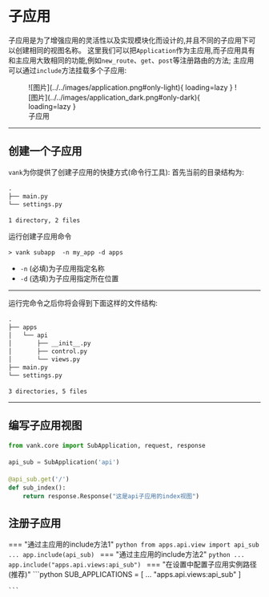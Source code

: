 # 子应用

子应用是为了增强应用的灵活性以及实现模块化而设计的,并且不同的子应用下可以创建相同的视图名称。
这里我们可以把`Application`作为主应用,而子应用具有和主应用大致相同的功能,例如`new_route`、`get`、`post`等注册路由的方法;
主应用可以通过`include`方法挂载多个子应用:
<figure markdown>
  ![图片](../../images/application.png#only-light){ loading=lazy }
  ![图片](../../images/application_dark.png#only-dark){ loading=lazy }
  <figcaption>子应用</figcaption>
</figure>

***

## 创建一个子应用

`vank`为你提供了创建子应用的快捷方式(命令行工具):
首先当前的目录结构为:
```text
.
├── main.py
└── settings.py

1 directory, 2 files

```
运行创建子应用命令
```shell
> vank subapp  -n my_app -d apps
```

- `-n` (必填)为子应用指定名称
- `-d` (选填)为子应用指定所在位置  
***
运行完命令之后你将会得到下面这样的文件结构:
```text
.
├── apps
│   └── api
│       ├── __init__.py
│       ├── control.py
│       └── views.py
├── main.py
└── settings.py

3 directories, 5 files

```
***
## 编写子应用视图
```python title="views.py"
from vank.core import SubApplication, request, response

api_sub = SubApplication('api')

@api_sub.get('/')
def sub_index():
    return response.Response("这是api子应用的index视图")
```
## 注册子应用
=== "通过主应用的include方法1"
    ```python
    from apps.api.view import api_sub
    ...
    app.include(api_sub)
    ```
=== "通过主应用的include方法2"
    ```python
    ...
    app.include("apps.api.views:api_sub")
    ```
=== "在设置中配置子应用实例路径(推荐)"
    ```python
    SUB_APPLICATIONS = [
    ...
    "apps.api.views:api_sub"
    ]

    ```